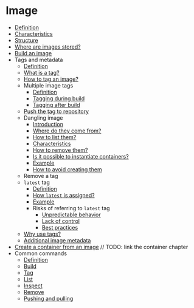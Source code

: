 # Image

- [Definition](definition/definition.md)
- [Characteristics](characteristic/characteristic.md)
- [Structure](structure/structure.md)
- [Where are images stored?](where-stored/where_stored.md)
- [Build an image](build/build.md)
- Tags and metadata
    - [Definition](tag-and-meta/definition/definition.md)
    - [What is a tag?](tag-and-meta/what-is-tag/what_is_tag.md)
    - [How to tag an image?](tag-and-meta/how-tag/how_tag.md)
    - Multiple image tags
      - [Definition](tag-and-meta/multiple-tag/definition/definition.md)
      - [Tagging during build](tag-and-meta/multiple-tag/during-build/during_build.md)
      - [Tagging after build](tag-and-meta/multiple-tag/after-build/after_build.md)
    - [Push the tag to repository](tag-and-meta/push-repo/push_repo.md)
    - Dangling image
      - [Introduction](tag-and-meta/dangling/intro/intro.md)
      - [Where do they come from?](tag-and-meta/dangling/how-create/how_create.md)
      - [How to list them?](tag-and-meta/dangling/how-list/how_list.md)
      - [Characteristics](tag-and-meta/dangling/characteristic/characteristic.md)
      - [How to remove them?](tag-and-meta/dangling/remove/remove.md)
      - [Is it possible to instantiate containers?](tag-and-meta/dangling/instantiate-container/instantiate_container.md)
      - [Example](tag-and-meta/dangling/example/example.md)
      - [How to avoid creating them](tag-and-meta/dangling/avoid/avoid.md)
    - Remove a tag
    - `latest` tag
      - [Definition](tag-and-meta/latest-tag/definition/definition.md)
      - [How `latest` is assigned?](tag-and-meta/latest-tag/how-assigned/how_assigned.md)
      - [Example](tag-and-meta/latest-tag/example/example.md)
      - Risks of referring to `latest` tag
        - [Unpredictable behavior](tag-and-meta/latest-tag/risk/unpredictable/unpredictable.md)
        - [Lack of control](tag-and-meta/latest-tag/risk/lack/lack.md)
        - [Best practices](tag-and-meta/latest-tag/risk/best/best.md)
    - [Why use tags?](tag-and-meta/why-use-tag/why_use_tag.md)
    - [Additional image metadata](tag-and-meta/additional-meta/additional_meta.md)
- [Create a container from an image](container-from-image/container_from_image.md) // TODO: link the container chapter
- Common commands
  - [Definition](common-command/definition/definition.md)
  - [Build](common-command/build/build.md)
  - [Tag](common-command/tag/tag.md)
  - [List](common-command/list/list.md)
  - [Inspect](common-command/inspect/inspect.md)
  - [Remove](common-command/remove/remove.md)
  - [Pushing and pulling](common-command/push-pull/push_pull.md)

